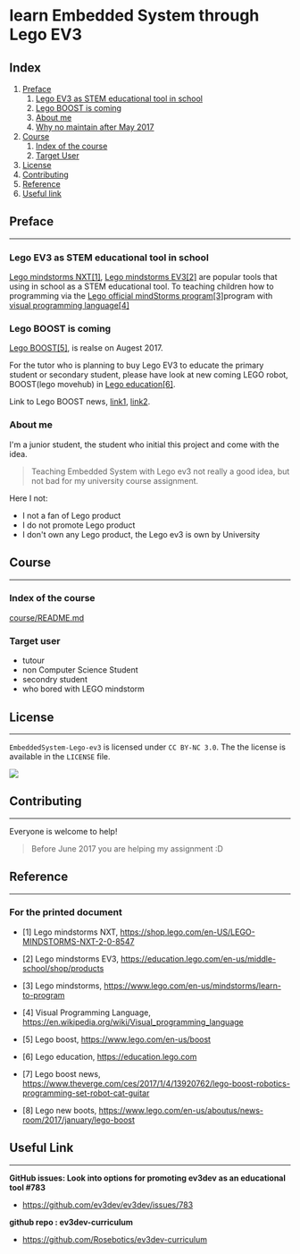 # learn Embedded System through Lego EV3

## Index 

1. [Preface](#preface)
    1. [Lego EV3 as STEM educational tool in school](#lego-ev3-as-stem-educational-tool-in-school)
    2. [Lego BOOST is coming](#lego-boost-is-coming)
    3. [About me](#about-me)
    4. [Why no maintain after May 2017](#why-no-maintain-afer-may-2017)
2. [Course](#course)
    1. [Index of the course](#index-of-the-course)
    2. [Target User](#target-user)
3. [License](#license)
4. [Contributing](#contributing)
5. [Reference](#reference)
6. [Useful link](#useful-link)


## Preface
---

### Lego EV3 as STEM educational tool in school

[Lego mindstorms NXT[1]][lego-nxt], [Lego mindstorms EV3[2]][lego-ev3] are popular tools that using in school as a STEM educational tool. To teaching children how to programming via the [Lego official mindStorms program[3]][lego-mindstorms]program with [visual programming language[4]][vpl]

### Lego BOOST is coming

[Lego BOOST[5]][lego-boost], is realse on Augest 2017.

For the tutor who is planning to buy Lego EV3 to educate the primary student or secondary student, please have look at new coming LEGO robot, BOOST(lego movehub) in [Lego education[6]][lego-education].

Link to Lego BOOST news, [link1][lego-boost-new], [link2][lego-new-boots].

### About me

I'm a junior student, the student who initial this project and come with the idea. 
> Teaching Embedded System with Lego ev3 not really a good idea, but not bad for my university course assignment.

Here I not:

- I not a fan of Lego product
- I do not promote Lego product
- I don't own any Lego product, the Lego ev3 is own by University


## Course
---

### Index of the course

[course/README.md](./course/README.md)

### Target user

- tutour
- non Computer Science Student
- secondry student
- who bored with LEGO mindstorm


## License
---

`EmbeddedSystem-Lego-ev3` is licensed under `CC BY-NC 3.0`. The
the license is available in the `LICENSE` file.

![](https://i.creativecommons.org/l/by-nc/3.0/88x31.png) 


## Contributing
---

Everyone is welcome to help!
> Before June 2017 you are helping my assignment :D

## Reference
---

[lego-nxt]: https://shop.lego.com/en-US/LEGO-MINDSTORMS-NXT-2-0-8547 
[lego-ev3]: https://education.lego.com/en-us/middle-school/shop/products
[lego-mindstorms]: https://www.lego.com/en-us/mindstorms/learn-to-program
[vpl]: https://en.wikipedia.org/wiki/Visual_programming_language
[lego-education]: https://education.lego.com
[lego-boost]: https://www.lego.com/en-us/boost

[lego-boost-new]: https://www.theverge.com/ces/2017/1/4/13920762/lego-boost-robotics-programming-set-robot-cat-guitar
[lego-new-boots]: https://www.lego.com/en-us/aboutus/news-room/2017/january/lego-boost

### For the printed document

- <a name="lego-nxt"></a>        [1] Lego mindstorms NXT, https://shop.lego.com/en-US/LEGO-MINDSTORMS-NXT-2-0-8547 
- <a name="lego-ev3"></a>        [2] Lego mindstorms EV3, https://education.lego.com/en-us/middle-school/shop/products
- <a name="lego-mindstorms"></a> [3] Lego mindstorms, https://www.lego.com/en-us/mindstorms/learn-to-program
- <a name="vpl"></a> [4] Visual Programming Language, https://en.wikipedia.org/wiki/Visual_programming_language

- <a name="lego-boots"></a>      [5] Lego boost, https://www.lego.com/en-us/boost
- <a name="lego-education"></a>  [6] Lego education, https://education.lego.com
- <a name="lego-boost-new"></a>  [7] Lego boost news, https://www.theverge.com/ces/2017/1/4/13920762/lego-boost-robotics-programming-set-robot-cat-guitar
- <a name="lego-new-boots"></a>  [8] Lego new boots, https://www.lego.com/en-us/aboutus/news-room/2017/january/lego-boost


## Useful Link
---
**GitHub issues: Look into options for promoting ev3dev as an educational tool #783**
- https://github.com/ev3dev/ev3dev/issues/783

**github repo : ev3dev-curriculum**
- https://github.com/Rosebotics/ev3dev-curriculum


